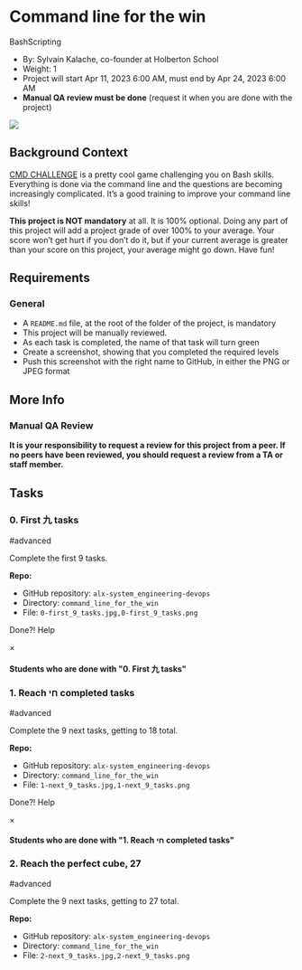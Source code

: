 # Command line for the win

BashScripting

- By: Sylvain Kalache, co-founder at Holberton School
- Weight: 1
- Project will start Apr 11, 2023 6:00 AM, must end by Apr 24, 2023 6:00 AM
- **Manual QA review must be done** (request it when you are done with the project)

![](https://s3.amazonaws.com/intranet-projects-files/holbertonschool-sysadmin_devops/324/06AChAO.png)

## Background Context

[CMD CHALLENGE](https://intranet.alxswe.com/rltoken/a83_NOBEtXgFr1Yqej0HYA "CMD CHALLENGE") is a pretty cool game challenging you on Bash skills. Everything is done via the command line and the questions are becoming increasingly complicated. It’s a good training to improve your command line skills!

**This project is NOT mandatory** at all. It is 100% optional. Doing any part of this project will add a project grade of over 100% to your average. Your score won’t get hurt if you don’t do it, but if your current average is greater than your score on this project, your average might go down. Have fun!

## Requirements

### General

- A `README.md` file, at the root of the folder of the project, is mandatory
- This project will be manually reviewed.
- As each task is completed, the name of that task will turn green
- Create a screenshot, showing that you completed the required levels
- Push this screenshot with the right name to GitHub, in either the PNG or JPEG format

## More Info

### Manual QA Review

**It is your responsibility to request a review for this project from a peer. If no peers have been reviewed, you should request a review from a TA or staff member.**

## Tasks

### 0\. First 九 tasks

#advanced

Complete the first 9 tasks.

**Repo:**

- GitHub repository: `alx-system_engineering-devops`
- Directory: `command_line_for_the_win`
- File: `0-first_9_tasks.jpg,0-first_9_tasks.png`

Done?! Help

×

#### Students who are done with "0. First 九 tasks"

### 1\. Reach חי completed tasks

#advanced

Complete the 9 next tasks, getting to 18 total.

**Repo:**

- GitHub repository: `alx-system_engineering-devops`
- Directory: `command_line_for_the_win`
- File: `1-next_9_tasks.jpg,1-next_9_tasks.png`

Done?! Help

×

#### Students who are done with "1. Reach חי completed tasks"

### 2\. Reach the perfect cube, 27

#advanced

Complete the 9 next tasks, getting to 27 total.

**Repo:**

- GitHub repository: `alx-system_engineering-devops`
- Directory: `command_line_for_the_win`
- File: `2-next_9_tasks.jpg,2-next_9_tasks.png`
